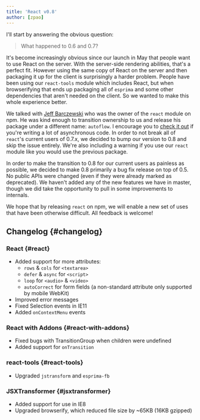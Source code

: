 ```yaml
---
title: 'React v0.8'
author: [zpao]
---
```


I'll start by answering the obvious question:

> What happened to 0.6 and 0.7?

It's become increasingly obvious since our launch in May that people want to use React on the server. With the server-side rendering abilities, that's a perfect fit. However using the same copy of React on the server and then packaging it up for the client is surprisingly a harder problem. People have been using our `react-tools` module which includes React, but when browserifying that ends up packaging all of `esprima` and some other dependencies that aren't needed on the client. So we wanted to make this whole experience better.

We talked with [Jeff Barczewski][jeff] who was the owner of the `react` module on npm. He was kind enough to transition ownership to us and release his package under a different name: `autoflow`. I encourage you to [check it out][autoflow] if you're writing a lot of asynchronous code. In order to not break all of `react`'s current users of 0.7.x, we decided to bump our version to 0.8 and skip the issue entirely. We're also including a warning if you use our `react` module like you would use the previous package.

In order to make the transition to 0.8 for our current users as painless as possible, we decided to make 0.8 primarily a bug fix release on top of 0.5. No public APIs were changed (even if they were already marked as deprecated). We haven't added any of the new features we have in master, though we did take the opportunity to pull in some improvements to internals.

We hope that by releasing `react` on npm, we will enable a new set of uses that have been otherwise difficult. All feedback is welcome!

## Changelog {#changelog}

### React {#react}

- Added support for more attributes:
  - `rows` & `cols` for `<textarea>`
  - `defer` & `async` for `<script>`
  - `loop` for `<audio>` & `<video>`
  - `autoCorrect` for form fields (a non-standard attribute only supported by mobile WebKit)
- Improved error messages
- Fixed Selection events in IE11
- Added `onContextMenu` events

### React with Addons {#react-with-addons}

- Fixed bugs with TransitionGroup when children were undefined
- Added support for `onTransition`

### react-tools {#react-tools}

- Upgraded `jstransform` and `esprima-fb`

### JSXTransformer {#jsxtransformer}

- Added support for use in IE8
- Upgraded browserify, which reduced file size by ~65KB (16KB gzipped)

[jeff]: https://github.com/jeffbski
[autoflow]: https://github.com/jeffbski/autoflow
